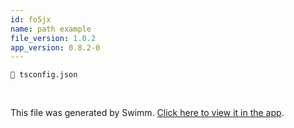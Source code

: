 ```yaml
---
id: fo5jx
name: path example
file_version: 1.0.2
app_version: 0.8.2-0
---
```


`📄 tsconfig.json`

<br/>

This file was generated by Swimm. [Click here to view it in the app](http://localhost:5000/repos/Z2l0aHViJTNBJTNBc3Rva2Utd2VhdGhlciUzQSUzQUFkZGllQ29oZW4=/docs/fo5jx).